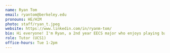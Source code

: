 ```yaml
---
name: Ryan Tom
email: ryantom@berkeley.edu
pronouns: HE/HIM
photo: staff/ryan_t.jpeg
website: https://www.linkedin.com/in/ryanm-tom/
bio: Hi everyone! I'm Ryan, a 2nd year EECS major who enjoys playing basketball, raving, escape rooms, rating coffee, and trying new foods! Very excited to meet you all :)
role: Tutor (UCS1)
office-hours: Tue 1-2pm
---
```

